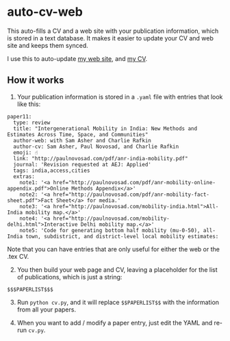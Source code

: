 # auto-cv-web

This auto-fills a CV and a web site with your publication information, which is stored in a text database. It makes it easier to update your CV and web site and keeps them synced.

I use this to auto-update [my web site](http://paulnovosad.com), and [my CV](https://paulnovosad.com/pdf/paul-novosad-cv.pdf). 

## How it works

1. Your publication information is stored in a `.yaml` file with entries that look like this:

```
paper11:
  type: review
  title: "Intergenerational Mobility in India: New Methods and Estimates Across Time, Space, and Communities"
  author-web: with Sam Asher and Charlie Rafkin
  author-cv: Sam Asher, Paul Novosad, and Charlie Rafkin
  emoji: ☝
  link: "http://paulnovosad.com/pdf/anr-india-mobility.pdf"
  journal: 'Revision requested at AEJ: Applied'
  tags: india,access,cities
  extras:
    note1: '<a href="http://paulnovosad.com/pdf/anr-mobility-online-appendix.pdf">Online Methods Appendix</a>'
    note2: '<a href="http://paulnovosad.com/pdf/anr-mobility-fact-sheet.pdf">Fact Sheet</a> for media.'
    note3: '<a href="http://paulnovosad.com/mobility-india.html">All-India mobility map.</a>'
    note4: '<a href="http://paulnovosad.com/mobility-delhi.html">Interactive Delhi mobility map.</a>'
    note5: 'Code for generating bottom half mobility (mu-0-50), all-India town, subdistrict, and district-level local mobility estimates:
  ```

   Note that you can have entries that are only useful for either the web or the .tex CV.


2. You then build your web page and CV, leaving a placeholder for the list of publications, which is just a string:

```
$$$PAPERLIST$$$
```

3. Run `python cv.py`, and it will replace `$$PAPERLIST$$` with the information from all your papers.

4. When you want to add / modify a paper entry, just edit the YAML and re-run `cv.py`.


